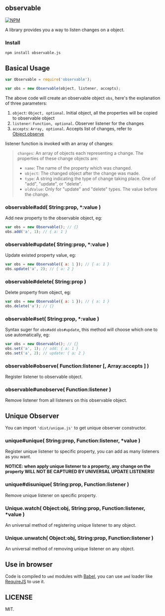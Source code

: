 ## observable

[![NPM](https://nodei.co/npm/observable.js.png)](https://nodei.co/npm/observable.js)

A library provides you a way to listen changes on a object.

### Install

```
npm install observable.js
```

## Basical Usage

```javascript
var Observable = require('observable');

var obs = new Observable(object, listener, accepts);
```

The above code will create an observable object `obs`, here's the explanation of three parameters:

1. `object`: `Object, optional`. Initial object, all the properties will be copied to observable object
2. `listener`: `Function, optional`. Observer listener for the changes
3. `accepts`: `Array, optional`. Accepts list of changes, refer to [Object.observe](https://developer.mozilla.org/en-US/docs/Web/JavaScript/Reference/Global_Objects/Object/observe)

listener function is invoked with an array of changes:

> `changes`: An array of objects each representing a change. The properties of these change objects are:
>
> - `name`: The name of the property which was changed.
> - `object`: The changed object after the change was made.
> - `type`: A string indicating the type of change taking place. One of "add", "update", or "delete".
> - `oldValue`: Only for "update" and "delete" types. The value before the change.

### observable#add( String:prop, *:value )

Add new property to the observable object, eg:

```javascript
var obs = new Observable(); // {}
obs.add('a', 1); // { a: 1 }
```

### observable#update( String:prop, *:value )

Update existed property value, eg:

```javascript
var obs = new Observable({ a: 1 }); // { a: 1 }
obs.update('a', 2); // { a: 2 }
```

### observable#delete( String:prop )

Delete property from object, eg:

```javascript
var obs = new Observable({ a: 1 }); // { a: 1 }
obs.delete('a'); // {}
```

### observable#set( String:prop, *:value )

Syntax suger for `obs#add` `obs#update`, this method will choose which one to use automatically, eg:

```javascript
var obs = new Observable(); // {}
obs.set('a', 1); // add: { a: 1 }
obs.set('a', 2); // update: { a: 2 }
```

### observable#observe( Function:listener [, Array:accepts ] )

Register listener to observable object.

### observable#unobserve( Function:listener )

Remove listener from all listeners on this observable object.

## Unique Observer

You can import `'dist/unique.js'` to get unique observer constructor.

### unique#unique( String:prop, Function:listener, *value )

Register unique listener to specific property, you can add as many listeners as you want.

**NOTICE: when apply unique listener to a property, any change on the property WILL NOT BE CAPTURED BY UNIVERSAL UPDATE LISTENERS!**

### unique#disunique( String:prop, Function:listener )

Remove unique listener on specific property.

### Unique.watch( Object:obj, String:prop, Function:listener, *value )

An universal method of registering unique listener to any object.

### Unique.unwatch( Object:obj, String:prop, Function:listener )

An universal method of removing unique listener on any object.

## Use in browser

Code is compiled to `umd` modules with [Babel](https://babeljs.io/), you can use `amd` loader like [RequireJS](http://requirejs.org/) to use it.

## LICENSE

MIT.